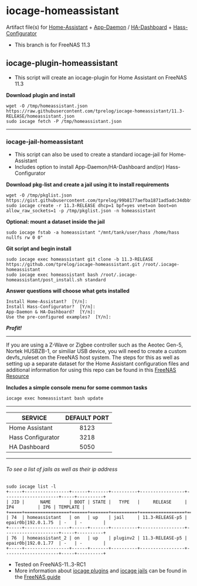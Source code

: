 # iocage-homeassistant
Artifact file(s) for [Home-Assistant](https://www.home-assistant.io/) + [App-Daemon](https://www.home-assistant.io/docs/ecosystem/appdaemon/) / [HA-Dashboard](https://www.home-assistant.io/docs/ecosystem/hadashboard/) + [Hass-Configurator](https://www.home-assistant.io/docs/ecosystem/hass-configurator/#configuration-ui-for-home-assistant)

- This branch is for FreeNAS 11.3

## iocage-plugin-homeassistant

 - This script will create an iocage-plugin for Home Assistant on FreeNAS 11.3

**Download plugin and install**

    wget -O /tmp/homeassistant.json https://raw.githubusercontent.com/tprelog/iocage-homeassistant/11.3-RELEASE/homeassistant.json
    sudo iocage fetch -P /tmp/homeassistant.json

---

### iocage-jail-homeassistant

 - This script can also be used to create a standard iocage-jail for Home-Assistant
 - Includes option to install App-Daemon/HA-Dashboard and(or) Hass-Configurator

**Download pkg-list and create a jail using it to install requirements**

    wget -O /tmp/pkglist.json https://gist.githubusercontent.com/tprelog/99b8177aefba1871ad5adc34dbbfb2a6/raw/5cb63574ebedc22e7b5620c8ea3e45a8d77faf5b/homeassistant.json
    sudo iocage create -r 11.3-RELEASE dhcp=1 bpf=yes vnet=on boot=on allow_raw_sockets=1 -p /tmp/pkglist.json -n homeassistant

**Optional: mount a dataset inside the jail**

    sudo iocage fstab -a homeassistant "/mnt/tank/user/hass /home/hass nullfs rw 0 0"

**Git script and begin install**

    sudo iocage exec homeassistant git clone -b 11.3-RELEASE https://github.com/tprelog/iocage-homeassistant.git /root/.iocage-homeassistant
    sudo iocage exec homeassistant bash /root/.iocage-homeassistant/post_install.sh standard

**Answer questions will choose what gets installed**

    Install Home-Assistant?  [Y/n]:
    Install Hass-Configurator?  [Y/n]:
    App-Daemon & HA-Dashboard?  [Y/n]:
    Use the pre-configured examples?  [Y/n]:

***Profit!***

--- 

If you are using a Z-Wave or Zigbee controller such as the Aeotec Gen-5, Nortek HUSBZB-1, or similiar USB device, you will need to create a custom devfs_ruleset on the FreeNAS host system. The steps for this as well as setting up a separate dataset for the Home Assistant configuration files and additional information for using this repo can be found in this [FreeNAS Resource](https://forums.freenas.org/index.php?resources/fn-11-2-iocage-home-assistant-jail-plugins-for-node-red-mosquitto-amazon-dash-tasmoadmin.102/)


**Includes a simple console menu for some common tasks**

    iocage exec homeassistant bash update

---

SERVICE | DEFAULT PORT |
--- | :---: |
Home Assistant | 8123
Hass Configurator|3218
HA Dashboard|5050

---

###### To see a list of jails as well as their ip address

    sudo iocage list -l
    +-----+-----------------+------+-------+----------+-----------------+---------------------+-----+----------+
    | JID |      NAME       | BOOT | STATE |   TYPE   |     RELEASE     |         IP4         | IP6 | TEMPLATE |
    +=====+=================+======+=======+==========+=================+=====================+=====+==========+
    | 74  | homeassistant   | on   | up    | jail     | 11.3-RELEASE-p5 | epair0b|192.0.1.75  | -   | -        |
    +-----+-----------------+------+-------+----------+-----------------+---------------------+-----+----------+
    | 76  | homeassistant_2 | on   | up    | pluginv2 | 11.3-RELEASE-p5 | epair0b|192.0.1.77  | -   | -        |
    +-----+-----------------+------+-------+----------+-----------------+---------------------+-----+----------+

- Tested on FreeNAS-11..3-RC1
- More information about [iocage plugins](https://doc.freenas.org/11.3/plugins.html) and [iocage jails](https://doc.freenas.org/11.3/jails.html) can be found in the [FreeNAS guide](https://doc.freenas.org/11.3/intro.html#introduction)
